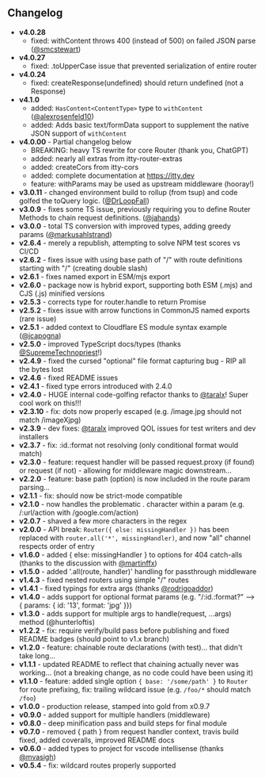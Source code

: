 ## Changelog

- **v4.0.28**
  - fixed: withContent throws 400 (instead of 500) on failed JSON parse ([@smcstewart](https://github.com/smcstewart))
- **v4.0.27**
  - fixed: .toUpperCase issue that prevented serialization of entire router
- **v4.0.24**
  - fixed: createResponse(undefined) should return undefined (not a Response)
- **v4.1.0**
  - added: `HasContent<ContentType>` type to `withContent` ([@alexrosenfeld10](https://github.com/alexrosenfeld10))
  - added: Adds basic text/formData support to supplement the native JSON support of `withContent`
- **v4.0.00** - Partial changelog below
  - BREAKING: heavy TS rewrite for core Router (thank you, ChatGPT)
  - added: nearly all extras from itty-router-extras
  - added: createCors from itty-cors
  - added: complete documentation at https://itty.dev
  - feature: withParams may be used as upstream middleware (hooray!)
- **v3.0.11** - changed environment build to rollup (from tsup) and code golfed the toQuery logic. ([@DrLoopFall](https://github.com/DrLoopFall))
- **v3.0.9** - fixes some TS issue, previously requiring you to define Router Methods to chain request definitions. ([@jahands](https://github.com/jahands))
- **v3.0.0** - total TS conversion with improved types, adding greedy params ([@markusahlstrand](https://github.com/markusahlstrand))
- **v2.6.4** - merely a republish, attempting to solve NPM test scores vs CI/CD
- **v2.6.2** - fixes issue with using base path of "/" with route definitions starting with "/" (creating double slash)
- **v2.6.1** - fixes named export in ESM/mjs export
- **v2.6.0** - package now is hybrid export, supporting both ESM (.mjs) and CJS (.js) minified versions
- **v2.5.3** - corrects type for router.handle to return Promise<any>
- **v2.5.2** - fixes issue with arrow functions in CommonJS named exports (rare issue)
- **v2.5.1** - added context to Cloudflare ES module syntax example ([@jcapogna](https://github.com/jcapogna))
- **v2.5.0** - improved TypeScript docs/types (thanks [@SupremeTechnopriest](https://github.com/SupremeTechnopriest)!)
- **v2.4.9** - fixed the cursed "optional" file format capturing bug - RIP all the bytes lost
- **v2.4.6** - fixed README issues
- **v2.4.1** - fixed type errors introduced with 2.4.0
- **v2.4.0** - HUGE internal code-golfing refactor thanks to [@taralx](https://github.com/taralx)! Super cool work on this!!!
- **v2.3.10** - fix: dots now properly escaped (e.g. /image.jpg should not match /imageXjpg)
- **v2.3.9** - dev fixes: [@taralx](https://github.com/taralx) improved QOL issues for test writers and dev installers
- **v2.3.7** - fix: :id.:format not resolving (only conditional format would match)
- **v2.3.0** - feature: request handler will be passed request.proxy (if found) or request (if not) - allowing for middleware magic downstream...
- **v2.2.0** - feature: base path (option) is now included in the route param parsing...
- **v2.1.1** - fix: should now be strict-mode compatible
- **v2.1.0** - now handles the problematic . character within a param (e.g. /:url/action with /google.com/action)
- **v2.0.7** - shaved a few more characters in the regex
- **v2.0.0** - API break: `Router({ else: missingHandler })` has been replaced with `router.all('*', missingHandler)`, and now "all" channel respects order of entry
- **v1.6.0** - added { else: missingHandler } to options for 404 catch-alls (thanks to the discussion with [@martinffx](https://github.com/martinffx))
- **v1.5.0** - added '.all(route, handler)' handling for passthrough middleware
- **v1.4.3** - fixed nested routers using simple "/" routes
- **v1.4.1** - fixed typings for extra args (thanks [@rodrigoaddor](https://github.com/rodrigoaddor))
- **v1.4.0** - adds support for optional format params (e.g. "/:id.:format?" --> { params: { id: '13', format: 'jpg' }})
- **v1.3.0** - adds support for multiple args to handle(request, ...args) method (@hunterloftis)
- **v1.2.2** - fix: require verify/build pass before publishing and fixed README badges (should point to v1.x branch)
- **v1.2.0** - feature: chainable route declarations (with test)... that didn't take long...
- **v1.1.1** - updated README to reflect that chaining actually never was working... (not a breaking change, as no code could have been using it)
- **v1.1.0** - feature: added single option `{ base: '/some/path' }` to `Router` for route prefixing, fix: trailing wildcard issue (e.g. `/foo/*` should match `/foo`)
- **v1.0.0** - production release, stamped into gold from x0.9.7
- **v0.9.0** - added support for multiple handlers (middleware)
- **v0.8.0** - deep minification pass and build steps for final module
- **v0.7.0** - removed { path } from request handler context, travis build fixed, added coveralls, improved README docs
- **v0.6.0** - added types to project for vscode intellisense (thanks [@mvasigh](https://github.com/mvasigh))
- **v0.5.4** - fix: wildcard routes properly supported

